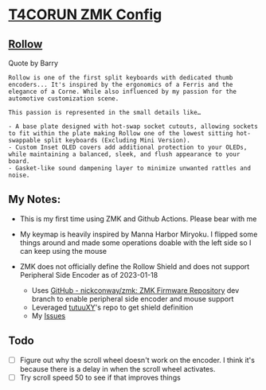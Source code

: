 # [T4CORUN ZMK Config](https://github.com/T4CORUN/zmk-config)

## [Rollow](https://www.barbellboards.com/product/rollow)

Quote by Barry

```text
Rollow is one of the first split keyboards with dedicated thumb encoders... It's inspired by the ergonomics of a Ferris and the elegance of a Corne. While also influenced by my passion for the automotive customization scene.

This passion is represented in the small details like…

- A base plate designed with hot-swap socket cutouts, allowing sockets to fit within the plate making Rollow one of the lowest sitting hot-swappable split keyboards (Excluding Mini Version).
- Custom Inset OLED covers add additional protection to your OLEDs, while maintaining a balanced, sleek, and flush appearance to your board.
- Gasket-like sound dampening layer to minimize unwanted rattles and noise.
```

## My Notes:

- This is my first time using ZMK and Github Actions. Please bear with me
- My keymap is heavily inspired by Manna Harbor Miryoku. I flipped some things around and made some operations doable with the left side so I can keep using the mouse

- ZMK does not officially define the Rollow Shield and does not support Peripheral Side Encoder as of 2023-01-18
  - Uses [GitHub - nickconway/zmk: ZMK Firmware Repository](https://github.com/nickconway/zmk) dev branch to enable peripheral side encoder and mouse support
  - Leveraged [tutuuXY](https://github.com/TutuuXY/zmk-config)'s repo to get shield definition
  - My [Issues](https://github.com/T4CORUN/zmk-config/issues)

## Todo

- [ ] Figure out why the scroll wheel doesn't work on the encoder. I think it's because there is a delay in when the scroll wheel activates.
- [ ] Try scroll speed 50 to see if that improves things